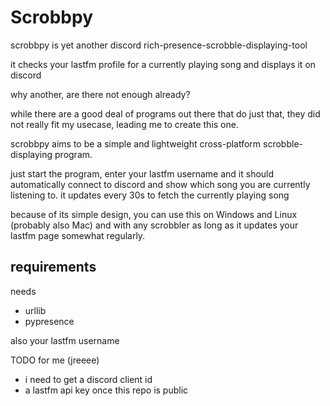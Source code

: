 # Scrobbpy

scrobbpy is yet another discord rich-presence-scrobble-displaying-tool

it checks your lastfm profile for a currently playing song and displays it on discord

why another, are there not enough already?

while there are a good deal of programs out there that do just that, they did not really fit my usecase, leading me to create this one.

scrobbpy aims to be a simple and lightweight cross-platform scrobble-displaying program.

just start the program, enter your lastfm username and it should automatically connect to discord and show which song you are currently listening to. it updates every 30s to fetch the currently playing song

because of its simple design, you can use this on Windows and Linux (probably also Mac) and with any scrobbler as long as it updates your lastfm page somewhat regularly.

## requirements

needs
- urllib
- pypresence

also your lastfm username

TODO for me (jreeee)
- i need to get a discord client id
- a lastfm api key once this repo is public
